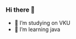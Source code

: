 ### Hi there 👋

<!--
**nhuanld17/nhuanld17** is a ✨ _special_ ✨ repository because its `README.md` (this file) appears on your GitHub profile.

Here are some ideas to get you started:
-->

- 🔭 I’m studying on VKU
- 🌱 I’m learning java





